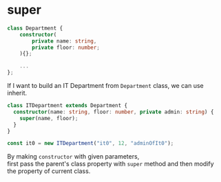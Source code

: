# super

```ts
class Department {
    constructor(
        private name: string,
        private floor: number;
    ){};

    ...
};
```

If I want to build an IT Department from `Department` class, we can use inherit.

```ts
class ITDepartment extends Department {
  constructor(name: string, floor: number, private admin: string) {
    super(name, floor);
  }
}

const it0 = new ITDepartment("it0", 12, "adminOfIt0");
```

By making `constructor` with given parameters,  
first pass the parent's class property with `super` method and then modify the property of current class.
